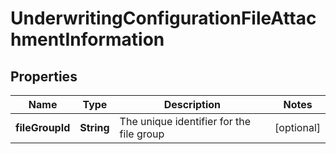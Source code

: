 
# UnderwritingConfigurationFileAttachmentInformation

## Properties
Name | Type | Description | Notes
------------ | ------------- | ------------- | -------------
**fileGroupId** | **String** | The unique identifier for the file group |  [optional]



